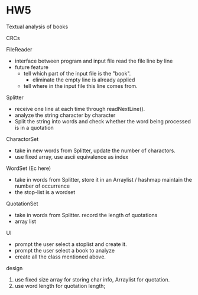 # HW5
Textual analysis of books 

CRCs

FileReader
- interface between program and input file 
  read the file line by line 
- future feature 
    - tell which part of the input file is the "book".
      - eliminate the empty line is already applied
    - tell where in the input file this line comes from.

Splitter
- receive one line at each time through readNextLine().
- analyze the string character by character
- Split the string into words and check whether the word being processed is in a quotation

CharactorSet
- take in new words from Splitter, update the number of charactors.
- use fixed array, use ascii equivalence as index


WordSet (Ec here)
- take in words from Splitter, store it in an Arraylist / hashmap maintain the number of occurrence
- the stop-list is a wordset

QuotationSet
- take in words from Splitter. record the length of quotations
- array list

UI
- prompt the user select a stoplist and create it.
- prompt the user select a book to analyze  
- create all the class mentioned above.


design

1) use fixed size array for storing char info, Arraylist for quotation.
2) use word length for quotation length;
